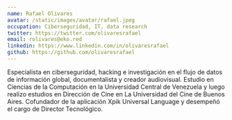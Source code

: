 ```yaml
---
name: Rafael Olivares
avatar: /static/images/avatar/rafael.jpeg
occupation: Ciberseguridad, IT, data research
twitter: https://twitter.com/olivaresrafael
email: rolivares@eko.red
linkedin: https://www.linkedin.com/in/olivaresrafael
github: https://github.com/olivaresrafael
---
```


Especialista en ciberseguridad, hacking e investigación en el flujo de datos de información global, documentalista y creador audiovisual. Estudio en Ciencias de la Computación en la Universidad Central de Venezuela y luego realizo estudios en Dirección de Cine en La Universidad del Cine de Buenos Aires. Cofundador de la aplicación Xpik Universal Language y desempeñó el cargo de Director Tecnológico.
